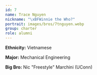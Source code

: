 ```yaml
---
id: 7
name: Trace Nguyen
nickname: "\xBFWinnie the Who?"
portrait: images/bros/7tnguyen.webp
group: charter
role: alumni
---
```


**Ethnicity:** Vietnamese

**Major:** Mechanical Engineering

**Big Bro:** Nic "Freestyle" Marchini (UConn)
